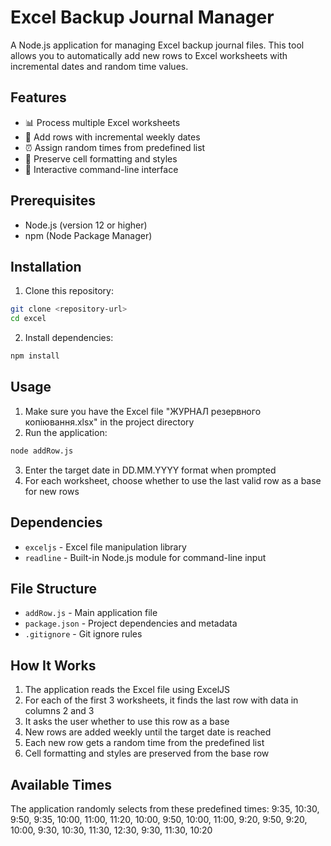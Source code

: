 # Excel Backup Journal Manager

A Node.js application for managing Excel backup journal files. This tool allows you to automatically add new rows to Excel worksheets with incremental dates and random time values.

## Features

- 📊 Process multiple Excel worksheets
- 📅 Add rows with incremental weekly dates
- ⏰ Assign random times from predefined list
- 🎨 Preserve cell formatting and styles
- 💾 Interactive command-line interface

## Prerequisites

- Node.js (version 12 or higher)
- npm (Node Package Manager)

## Installation

1. Clone this repository:
```bash
git clone <repository-url>
cd excel
```

2. Install dependencies:
```bash
npm install
```

## Usage

1. Make sure you have the Excel file "ЖУРНАЛ резервного копіювання.xlsx" in the project directory
2. Run the application:
```bash
node addRow.js
```
3. Enter the target date in DD.MM.YYYY format when prompted
4. For each worksheet, choose whether to use the last valid row as a base for new rows

## Dependencies

- `exceljs` - Excel file manipulation library
- `readline` - Built-in Node.js module for command-line input

## File Structure

- `addRow.js` - Main application file
- `package.json` - Project dependencies and metadata
- `.gitignore` - Git ignore rules

## How It Works

1. The application reads the Excel file using ExcelJS
2. For each of the first 3 worksheets, it finds the last row with data in columns 2 and 3
3. It asks the user whether to use this row as a base
4. New rows are added weekly until the target date is reached
5. Each new row gets a random time from the predefined list
6. Cell formatting and styles are preserved from the base row

## Available Times

The application randomly selects from these predefined times:
9:35, 10:30, 9:50, 9:35, 10:00, 11:00, 11:20, 10:00, 9:50, 10:00, 11:00, 9:20, 9:50, 9:20, 10:00, 9:30, 10:30, 11:30, 12:30, 9:30, 11:30, 10:20

